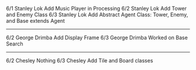 6/1 Stanley Lok Add Music Player in Processing
6/2 Stanley Lok Add Tower and Enemy Class
6/3 Stanley Lok Add Abstract Agent Class: Tower, Enemy, and Base extends Agent

-------------------------------------------------------------------------------
6/2 George Drimba Add Display Frame
6/3 George Drimba Worked on Base Search

------------------------------------------------------------------------------
6/2 Chesley Nothing
6/3 Chesley Add Tile and Board classes
